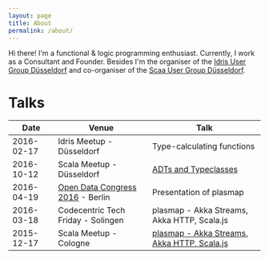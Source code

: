 ```yaml
---
layout: page
title: About
permalink: /about/
---
```


Hi there! I'm a functional & logic programming enthusiast. Currently, I work as a Consultant and Founder. Besides I'm the organiser of the [Idris User Group Düsseldorf](https://www.meetup.com/de-DE/Idris-User-Group-Dusseldorf/) and co-organiser of the [Scaa User Group Düsseldorf](https://www.meetup.com/de-DE/Scala-User-Group-Dusseldorf/).

# Talks


| Date | Venue | Talk |
|------|-------|------|
| 2016-02-17 | Idris Meetup - Düsseldorf | Type-calculating functions |
| 2016-10-12 | Scala Meetup - Düsseldorf | [ADTs and Typeclasses]( http://janschulte.com/2016-10-12-adts-typeclasses-scala/#/) |
| 2016-04-19 | [Open Data Congress 2016](https://www.bmwi.de/Redaktion/DE/Bildergalerie/2016/20160419-zypries-open-data-kongress.html) - Berlin | Presentation of plasmap  
| 2016-03-18 | Codecentric Tech Friday - Solingen | plasmap - Akka Streams, Akka HTTP, Scala.js |
| 2015-12-17 | Scala Meetup - Cologne | [plasmap - Akka Streams, Akka HTTP, Scala.js](https://www.meetup.com/de-DE/Scala-User-Group-Koln-Bonn/events/225774642/) |
